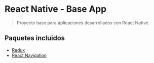 # React Native - Base App
> Proyecto base para aplicaciones desarrollados con React Native.

## Paquetes incluidos

- [Redux](https://es.redux.js.org/)
- [React Navigation](https://reactnavigation.org/)